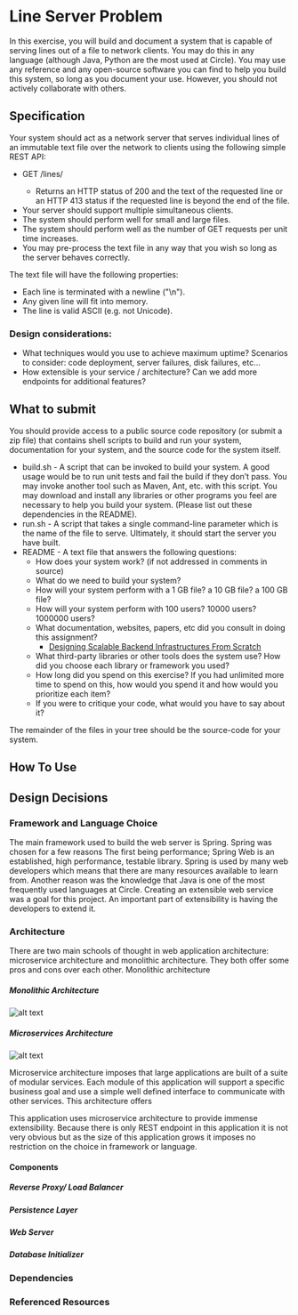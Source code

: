 # Line Server Problem
In this exercise, you will build and document a system that is capable of serving lines out of a
file to network clients. You may do this in any language (although Java, Python are the most
used at Circle). You may use any reference and any open-source software you can find to help
you build this system, so long as you document your use. However, you should not actively
collaborate with others.

## Specification
Your system should act as a network server that serves individual lines of an immutable text file
over the network to clients using the following simple REST API:
* GET /lines/<line index>
  * Returns an HTTP status of 200 and the text of the requested line or an HTTP 413 status if the requested line is beyond the end of the file.
* Your server should support multiple simultaneous clients.
* The system should perform well for small and large files.
* The system should perform well as the number of GET requests per unit time increases.
* You may pre-process the text file in any way that you wish so long as the server behaves
correctly.

The text file will have the following properties:
* Each line is terminated with a newline ("\n").
* Any given line will fit into memory.
* The line is valid ASCII (e.g. not Unicode).

### Design considerations:
* What techniques would you use to achieve maximum uptime? Scenarios to consider:
code deployment, server failures, disk failures, etc…
* How extensible is your service / architecture? Can we add more endpoints for additional
features?
## What to submit
You should provide access to a public source code repository (or submit a zip file) that contains
shell scripts to build and run your system, documentation for your system, and the source code
for the system itself.
* build.sh​ - A script that can be invoked to build your system. A good usage would be to
run unit tests and fail the build if they don’t pass. You may invoke another tool such as
Maven, Ant, etc. with this script. You may download and install any libraries or other
programs you feel are necessary to help you build your system. (Please list out these
dependencies in the README).
* run.sh​ - A script that takes a single command-line parameter which is the name of the
file to serve. Ultimately, it should start the server you have built.
* README​ - A text file that answers the following questions:
  * How does your system work? (if not addressed in comments in source)
  * What do we need to build your system?
  * How will your system perform with a 1 GB file? a 10 GB file? a 100 GB file?
  * How will your system perform with 100 users? 10000 users? 1000000 users?
  * What documentation, websites, papers, etc did you consult in doing this assignment?
    * [Designing Scalable Backend Infrastructures From Scratch](https://medium.com/@helloansh/designing-scalable-backend-infrastructures-from-scratch-af80f5767ccc)
  * What third-party libraries or other tools does the system use? How did you
choose each library or framework you used?
  * How long did you spend on this exercise? If you had unlimited more time to spend on this, how would you spend it and how would you prioritize each item?
  * If you were to critique your code, what would you have to say about it?

The remainder of the files in your tree should be the source-code for your system.

## How To Use

## Design Decisions



### Framework and Language Choice
The main framework used to build the web server is Spring. Spring was chosen for a few reasons
The first being performance; Spring Web is an established, high performance, testable library. Spring is used by many web developers
which means that there are many resources available to learn from. Another reason was the knowledge that
Java is one of the most frequently used languages at Circle. Creating an extensible web service was
a goal for this project. An important part of extensibility is having the developers to extend it.

### Architecture
There are two main schools of thought in web application architecture: microservice architecture and monolithic architecture.
They both offer some pros and cons over each other. Monolithic architecture 

##### Monolithic Architecture
![alt text](https://cdn-images-1.medium.com/max/800/1*l1RlVVVBlSzhaNS8x5nOxw.png "Monolithic architecture")


##### Microservices Architecture
![alt text](https://cdn-images-1.medium.com/max/800/1*-4JDjKBimQK6mnn4ney_QQ.png "Microservices architecture")

Microservice architecture imposes that large applications are built of a suite of modular services. 
Each module of this application will support a specific business goal and use a simple well defined interface
to communicate with other services. This architecture offers 

This application uses microservice architecture to provide immense extensibility.
Because there is only REST endpoint in this application it is not very obvious but as the size of this application grows
it imposes no restriction on the choice in framework or language. 

#### Components
##### Reverse Proxy/ Load Balancer 
##### Persistence Layer
##### Web Server
##### Database Initializer 

### Dependencies

### Referenced Resources
